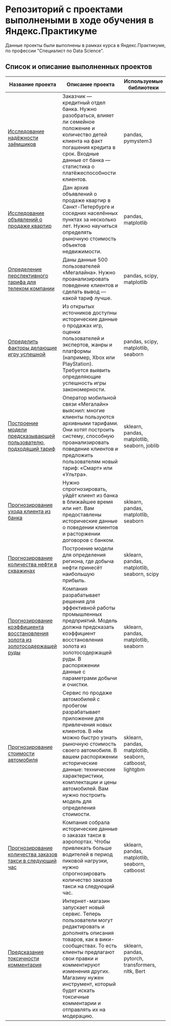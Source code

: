 # Репозиторий с проектами выполнеными в ходе обучения в Яндекс.Практикуме

Данные проекты были выполнены в рамках курса в Яндекс.Практикуме, по профессии "Специалист по Data Science".

## Список и описание выполненных проектов

| Название проекта                                             | Описание проекта                                             | Используемые библиотеки                                  |
| ------------------------------------------------------------ | ------------------------------------------------------------ | -------------------------------------------------------- |
| [Исследование надёжности заёмщиков](https://github.com/sla1k/praktikum/tree/master/research_on_reliability_of_borrowers) | Заказчик — кредитный отдел банка. Нужно разобраться, влияет ли семейное положение и количество детей клиента на факт погашения кредита в срок. Входные данные от банка — статистика о платёжеспособности клиентов. | pandas, pymystem3                                        |
| [Исследование объявлений о продаже квартир](https://github.com/sla1k/praktikum/tree/master/research_of_apartments_for_sale) | Дан архив объявлений о продаже квартир в Санкт-Петербурге и соседних населённых пунктах за несколько лет. Нужно научиться определять рыночную стоимость объектов недвижимости. | pandas, matplotlib                                       |
| [Определение перспективного тарифа для телеком компании](https://github.com/sla1k/praktikum/tree/master/determination_of_promising_tariff_for_provider) | Даны данные 500 пользователей «Мегалайна». Нужно проанализировать поведение клиентов и сделать вывод — какой тариф лучше. | pandas, scipy, matplotlib                                |
| [Определить факторы делающие игру уcпешной](https://github.com/sla1k/praktikum/tree/master/find_laws_of_success_game) | Из открытых источников доступны исторические данные о продажах игр, оценки пользователей и экспертов, жанры и платформы (например, Xbox или PlayStation). Требуется выявить определяющие успешность игры закономерности. | pandas, scipy, matplotlib, seaborn                       |
| [Построение модели предсказывающей пользователю, подходящий тариф](https://github.com/sla1k/praktikum/tree/master/prediction_of_best_tariff_for_client) | Оператор мобильной связи «Мегалайн» выяснил: многие клиенты пользуются архивными тарифами. Они хотят построить систему, способную проанализировать поведение клиентов и предложить пользователям новый тариф: «Смарт» или «Ультра». | sklearn, pandas, matplotlib, seaborn, joblib             |
| [Прогнозирование ухода клиента из банка](https://github.com/sla1k/praktikum/tree/master/prediction_of_bank_client_leaving) | Нужно спрогнозировать, уйдёт клиент из банка в ближайшее время или нет. Вам предоставлены исторические данные о поведении клиентов и расторжении договоров с банком. | sklearn, pandas, matplotlib, seaborn                     |
| [Прогнозирование количества нефти в скважинах](https://github.com/sla1k/praktikum/tree/master/prediction_of_bank_client_leaving) | Построение модели для определения региона, где добыча нефти принесёт наибольшую прибыль. | sklearn, pandas, matplotlib, seaborn, scipy              |
| [Прогнозирование коэффициента восстановления золота из золотосодержащей руды](https://github.com/sla1k/praktikum/tree/master/prediction_of_bank_client_leaving) | Компания разрабатывает решения для эффективной работы промышленных предприятий. Модель должна предсказать коэффициент восстановления золота из золотосодержащей руды. В распоряжении данные с параметрами добычи и очистки. | sklearn, pandas, matplotlib, seaborn                     |
| [Прогнозирование стоимости автомобиля](https://github.com/sla1k/praktikum/tree/master/predict_market_value_of_car) | Сервис по продаже автомобилей с пробегом разрабатывает приложение для привлечения новых клиентов. В нём можно быстро узнать рыночную стоимость своего автомобиля. В вашем распоряжении исторические данные: технические характеристики, комплектации и цены автомобилей. Вам нужно построить модель для определения стоимости. | sklearn, pandas, matplotlib, seaborn, catboost, lightgbm |
| [Прогнозирование количества заказов такси в следующий час](https://github.com/sla1k/praktikum/tree/master/predict_orders_count_at_next_hour) | Компания собрала исторические данные о заказах такси в аэропортах. Чтобы привлекать больше водителей в период пиковой нагрузки, нужно спрогнозировать количество заказов такси на следующий час. | sklearn, pandas, matplotlib, seaborn, catboost           |
| [Предсказание токсичности комментария](https://github.com/sla1k/praktikum/tree/master/sentence_sentiment_prediction) | Интернет-магазин запускает новый сервис. Теперь пользователи могут редактировать и дополнять описания товаров, как в вики-сообществах. То есть клиенты предлагают свои правки и комментируют изменения других. Магазину нужен инструмент, который будет искать токсичные комментарии и отправлять их на модерацию. | sklearn, pandas, pytorch, transformers, nltk, Bert       |

